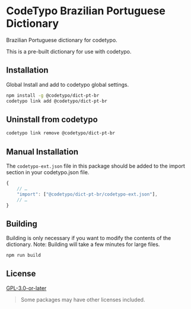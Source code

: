 # CodeTypo Brazilian Portuguese Dictionary

Brazilian Portuguese dictionary for codetypo.

This is a pre-built dictionary for use with codetypo.

## Installation

Global Install and add to codetypo global settings.

```sh
npm install -g @codetypo/dict-pt-br
codetypo link add @codetypo/dict-pt-br
```

## Uninstall from codetypo

```sh
codetypo link remove @codetypo/dict-pt-br
```

## Manual Installation

The `codetypo-ext.json` file in this package should be added to the import section in your codetypo.json file.

```javascript
{
    // …
    "import": ["@codetypo/dict-pt-br/codetypo-ext.json"],
    // …
}
```

## Building

Building is only necessary if you want to modify the contents of the dictionary. Note: Building will take a few minutes for large files.

```sh
npm run build
```

## License

[GPL-3.0-or-later](https://github.com/khulnasoft/codetypo/blob/main/dictionaries/pt_BR/LICENSE)

> Some packages may have other licenses included.

